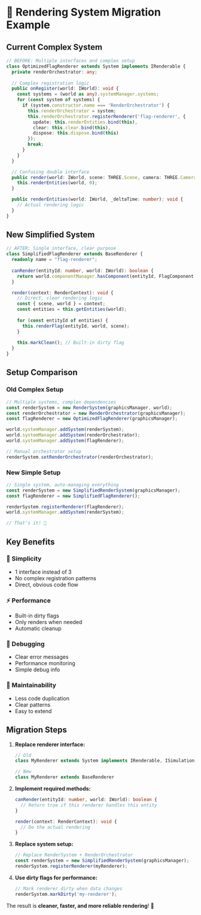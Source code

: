 # 🔄 **Rendering System Migration Example**

## **Current Complex System**

```typescript
// BEFORE: Multiple interfaces and complex setup
class OptimizedFlagRenderer extends System implements IRenderable {
  private renderOrchestrator: any;
  
  // Complex registration logic
  public onRegister(world: IWorld): void {
    const systems = (world as any).systemManager.systems;
    for (const system of systems) {
      if (system.constructor.name === 'RenderOrchestrator') {
        this.renderOrchestrator = system;
        this.renderOrchestrator.registerRenderer('flag-renderer', {
          update: this.renderEntities.bind(this),
          clear: this.clear.bind(this),
          dispose: this.dispose.bind(this)
        });
        break;
      }
    }
  }

  // Confusing double interface
  public render(world: IWorld, scene: THREE.Scene, camera: THREE.Camera): void {
    this.renderEntities(world, 0);
  }

  public renderEntities(world: IWorld, _deltaTime: number): void {
    // Actual rendering logic
  }
}
```

## **New Simplified System**

```typescript
// AFTER: Single interface, clear purpose
class SimplifiedFlagRenderer extends BaseRenderer {
  readonly name = "flag-renderer";
  
  canRender(entityId: number, world: IWorld): boolean {
    return world.componentManager.hasComponent(entityId, FlagComponent.type);
  }

  render(context: RenderContext): void {
    // Direct, clear rendering logic
    const { scene, world } = context;
    const entities = this.getEntities(world);
    
    for (const entityId of entities) {
      this.renderFlag(entityId, world, scene);
    }
    
    this.markClean(); // Built-in dirty flag
  }
}
```

## **Setup Comparison**

### **Old Complex Setup**
```typescript
// Multiple systems, complex dependencies
const renderSystem = new RenderSystem(graphicsManager, world);
const renderOrchestrator = new RenderOrchestrator(graphicsManager);
const flagRenderer = new OptimizedFlagRenderer(graphicsManager);

world.systemManager.addSystem(renderSystem);
world.systemManager.addSystem(renderOrchestrator);
world.systemManager.addSystem(flagRenderer);

// Manual orchestrator setup
renderSystem.setRenderOrchestrator(renderOrchestrator);
```

### **New Simple Setup**
```typescript
// Single system, auto-managing everything
const renderSystem = new SimplifiedRenderSystem(graphicsManager);
const flagRenderer = new SimplifiedFlagRenderer();

renderSystem.registerRenderer(flagRenderer);
world.systemManager.addSystem(renderSystem);

// That's it! 🎉
```

## **Key Benefits**

### **🔧 Simplicity**
- 1 interface instead of 3
- No complex registration patterns
- Direct, obvious code flow

### **⚡ Performance** 
- Built-in dirty flags
- Only renders when needed
- Automatic cleanup

### **🐛 Debugging**
- Clear error messages
- Performance monitoring
- Simple debug info

### **🚀 Maintainability**
- Less code duplication
- Clear patterns
- Easy to extend

## **Migration Steps**

1. **Replace renderer interface:**
   ```typescript
   // Old
   class MyRenderer extends System implements IRenderable, ISimulationRenderer
   
   // New  
   class MyRenderer extends BaseRenderer
   ```

2. **Implement required methods:**
   ```typescript
   canRender(entityId: number, world: IWorld): boolean {
     // Return true if this renderer handles this entity
   }
   
   render(context: RenderContext): void {
     // Do the actual rendering
   }
   ```

3. **Replace system setup:**
   ```typescript
   // Replace RenderSystem + RenderOrchestrator
   const renderSystem = new SimplifiedRenderSystem(graphicsManager);
   renderSystem.registerRenderer(myRenderer);
   ```

4. **Use dirty flags for performance:**
   ```typescript
   // Mark renderer dirty when data changes
   renderSystem.markDirty('my-renderer');
   ```

The result is **cleaner, faster, and more reliable rendering**! 🎯
